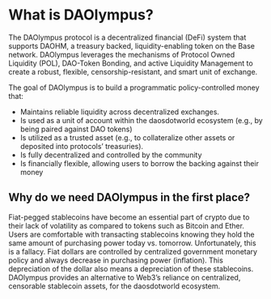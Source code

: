 # What is DAOlympus?

The DAOlympus protocol is a decentralized financial (DeFi) system that supports DAOHM, a treasury backed, liquidity-enabling token on the Base network. DAOlympus leverages the mechanisms of Protocol Owned Liquidity (POL), DAO-Token Bonding, and active Liquidity Management to create a robust, flexible, censorship-resistant, and smart unit of exchange.

The goal of DAOlympus is to build a programmatic policy-controlled money that:
* Maintains reliable liquidity across decentralized exchanges.
* Is used as a unit of account within the daosdotworld ecosystem (e.g., by being paired against DAO tokens)
* Is utilized as a trusted asset (e.g., to collateralize other assets or deposited into protocols’ treasuries).
* Is fully decentralized and controlled by the community
* Is financially flexible, allowing users to borrow the backing against their money

## Why do we need DAOlympus in the first place?

Fiat-pegged stablecoins have become an essential part of crypto due to their lack of volatility as compared to tokens such as Bitcoin and Ether. Users are comfortable with transacting stablecoins knowing they hold the same amount of purchasing power today vs. tomorrow. Unfortunately, this is a fallacy. Fiat dollars are controlled by centralized government monetary policy and always decrease in purchasing power (inflation). This depreciation of the dollar also means a depreciation of these stablecoins. DAOlympus provides an alternative to Web3’s reliance on centralized, censorable stablecoin assets, for the daosdotworld ecosystem. 
